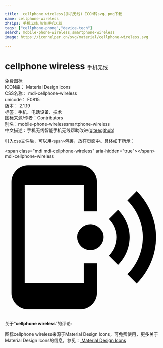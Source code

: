 ```yaml
---

title:  cellphone wireless(手机无线) ICON转svg、png下载
name: cellphone-wireless
zhTips: 手机无线,智能手机无线
tags: ["cellphone-phone","device-tech"]
search: mobile-phone-wireless,smartphone-wireless
image: https://iconhelper.cn/svg/material/cellphone-wireless.svg

---
```


# cellphone wireless  <small style="font-size: 60%;font-weight: 100">手机无线</small>


<div class="detail-page">
<p>
<span><span class="badge-success badge">免费图标</span> </span>
<br/>
<span>
ICON库：
<span class="badge-secondary badge">Material Design Icons</span> 
</span>
<br/>
<span>
CSS名称：
<span class="badge-secondary badge">mdi-cellphone-wireless</span> 
</span>
<br/>
<span>
unicode：
<span class="badge-secondary badge">F0815</span> 
<copy-btn content='F0815' btn-title=""></copy-btn>
<copy-btn :content='String.fromCodePoint(parseInt("F0815", 16))' btn-title="复制U"></copy-btn>
</span>
<br/>
<span>
版本：
<span class="badge-secondary badge">2.1.19</span> 
</span><br/><span>标签：<span class="badge-light badge"><router-link to="/tags/cellphone-phone.html">手机、电话</router-link></span><span class="badge-light badge"><router-link to="/tags/device-tech.html">设备、技术</router-link></span></span>
<br/>
<span>图标来源/作者：<span class="badge-light badge">Contributors</span></span> 
<br/>
<span>别名：<span class="badge-light badge">mobile-phone-wireless</span><span class="badge-light badge">smartphone-wireless</span></span><br/><span class="zh-detail">中文描述：<span class="badge-primary badge">手机无线</span><span class="badge-primary badge">智能手机无线</span><span class="help-link"><span>帮助改进</span>(<a href="https://gitee.com/liuwave/icon-helper/edit/master/json/material/cellphone-wireless.json" target="_blank" rel="noopener noreferrer">gitee</a><a href="https://github.com/liuwave/icon-helper/edit/master/json/material/cellphone-wireless.json" target="_blank" rel="noopener noreferrer">github</a></span>)</span><br/>
</p>
</div>
<div class="alert alert-dark">
  <i class="mdi mdi-cellphone-wireless mdi-48px"></i>
  <i class="mdi mdi-cellphone-wireless mdi-36px"></i>
  <i class="mdi mdi-cellphone-wireless mdi-24px"></i>
  <i class="mdi mdi-cellphone-wireless mdi-18px"></i>
</div>
<div>
  <p>引入css文件后，可以用<code>&lt;span&gt;</code>包裹，放在页面中。具体如下所示：    
  </p>
  <div class="alert alert-primary" style="font-size: 14px">
    &lt;span class="mdi mdi-cellphone-wireless" aria-hidden="true"&gt;&lt;/span&gt;
    <copy-btn content='<span class="mdi mdi-cellphone-wireless" aria-hidden="true"></span>'></copy-btn>
  </div>
  <div class="alert alert-secondary">
    <i class="mdi mdi-cellphone-wireless"
    style="font-size: 24px"
    aria-hidden="true"></i> mdi-cellphone-wireless
    <copy-btn content="mdi-cellphone-wireless" btn-title="复制图标名称"></copy-btn>
  </div>
</div>
<div id="svg" class="svg-wrap">
<svg xmlns="http://www.w3.org/2000/svg" viewBox="0 0 24 24"><path d="M20.07,4.93C21.88,6.74 23,9.24 23,12C23,14.76 21.88,17.26 20.07,19.07L18.66,17.66C20.11,16.22 21,14.22 21,12C21,9.79 20.11,7.78 18.66,6.34L20.07,4.93M17.24,7.76C18.33,8.85 19,10.35 19,12C19,13.65 18.33,15.15 17.24,16.24L15.83,14.83C16.55,14.11 17,13.11 17,12C17,10.89 16.55,9.89 15.83,9.17L17.24,7.76M13,10A2,2 0 0,1 15,12A2,2 0 0,1 13,14A2,2 0 0,1 11,12A2,2 0 0,1 13,10M11.5,1A2.5,2.5 0 0,1 14,3.5V8H12V4H3V19H12V16H14V20.5A2.5,2.5 0 0,1 11.5,23H3.5A2.5,2.5 0 0,1 1,20.5V3.5A2.5,2.5 0 0,1 3.5,1H11.5Z" /></svg>
</div>
<detail full-name='mdi-cellphone-wireless'></detail>
<div class="icon-detail__container">
<p>关于“<b>cellphone wireless</b>”的评论:</p>
</div>
<Vssue title="关于“cellphone wireless”的评论" />    
<div><p>图标cellphone wireless来源于Material Design Icons，可免费使用，更多关于 Material Design Icons的信息，参见：<a target="_blank" href="https://iconhelper.cn/material.html"> Material Design Icons</a>
</p></div>
